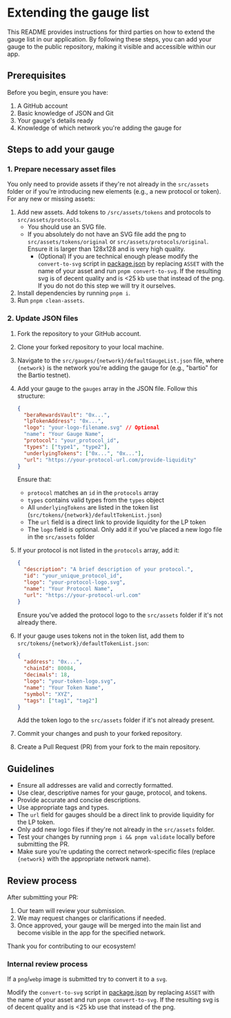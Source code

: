 # Extending the gauge list

This README provides instructions for third parties on how to extend the gauge list in our application. By following these steps, you can add your gauge to the public repository, making it visible and accessible within our app.

## Prerequisites

Before you begin, ensure you have:

1. A GitHub account
2. Basic knowledge of JSON and Git
3. Your gauge's details ready
4. Knowledge of which network you're adding the gauge for

## Steps to add your gauge

### 1. Prepare necessary asset files

You only need to provide assets if they're not already in the `src/assets` folder or if you're introducing new elements (e.g., a new protocol or token). For any new or missing assets:

1. Add new assets. Add tokens to `/src/assets/tokens` and protocols to `src/assets/protocols`.
   - You should use an SVG file.
   - If you absolutely do not have an SVG file add the png to `src/assets/tokens/original` or `src/assets/protocols/original`. Ensure it is larger than 128x128 and is very high quality.
     - (Optional) If you are technical enough please modify the `convert-to-svg` script in [package.json](./package.json) by replacing `ASSET` with the name of your asset and run `pnpm convert-to-svg`. If the resulting svg is of decent quality and is <25 kb use that instead of the png. If you do not do this step we will try it ourselves.
2. Install dependencies by running `pnpm i`.
3. Run `pnpm clean-assets`.

### 2. Update JSON files

1. Fork the repository to your GitHub account.

2. Clone your forked repository to your local machine.

3. Navigate to the `src/gauges/{network}/defaultGaugeList.json` file, where `{network}` is the network you're adding the gauge for (e.g., "bartio" for the Bartio testnet).

4. Add your gauge to the `gauges` array in the JSON file. Follow this structure:

   ```json
   {
     "beraRewardsVault": "0x...",
     "lpTokenAddress": "0x...",
     "logo": "your-logo-filename.svg" // Optional
     "name": "Your Gauge Name",
     "protocol": "your_protocol_id",
     "types": ["type1", "type2"],
     "underlyingTokens": ["0x...", "0x..."],
     "url": "https://your-protocol-url.com/provide-liquidity"
   }
   ```

   Ensure that:

   - `protocol` matches an `id` in the `protocols` array
   - `types` contains valid types from the `types` object
   - All `underlyingTokens` are listed in the token list (`src/tokens/{network}/defaultTokenList.json`)
   - The `url` field is a direct link to provide liquidity for the LP token
   - The `logo` field is optional. Only add it if you've placed a new logo file in the `src/assets` folder

5. If your protocol is not listed in the `protocols` array, add it:

   ```json
   {
     "description": "A brief description of your protocol.",
     "id": "your_unique_protocol_id",
     "logo": "your-protocol-logo.svg",
     "name": "Your Protocol Name",
     "url": "https://your-protocol-url.com"
   }
   ```

   Ensure you've added the protocol logo to the `src/assets` folder if it's not already there.

6. If your gauge uses tokens not in the token list, add them to `src/tokens/{network}/defaultTokenList.json`:

   ```json
   {
     "address": "0x...",
     "chainId": 80084,
     "decimals": 18,
     "logo": "your-token-logo.svg",
     "name": "Your Token Name",
     "symbol": "XYZ",
     "tags": ["tag1", "tag2"]
   }
   ```

   Add the token logo to the `src/assets` folder if it's not already present.

7. Commit your changes and push to your forked repository.

8. Create a Pull Request (PR) from your fork to the main repository.

## Guidelines

- Ensure all addresses are valid and correctly formatted.
- Use clear, descriptive names for your gauge, protocol, and tokens.
- Provide accurate and concise descriptions.
- Use appropriate tags and types.
- The `url` field for gauges should be a direct link to provide liquidity for the LP token.
- Only add new logo files if they're not already in the `src/assets` folder.
- Test your changes by running `pnpm i && pnpm validate` locally before submitting the PR.
- Make sure you're updating the correct network-specific files (replace `{network}` with the appropriate network name).

## Review process

After submitting your PR:

1. Our team will review your submission.
2. We may request changes or clarifications if needed.
3. Once approved, your gauge will be merged into the main list and become visible in the app for the specified network.

Thank you for contributing to our ecosystem!

### Internal review process

If a `png`/`webp` image is submitted try to convert it to a `svg`.

Modify the `convert-to-svg` script in [package.json](./package.json) by replacing `ASSET` with the name of your asset and run `pnpm convert-to-svg`. If the resulting svg is of decent quality and is <25 kb use that instead of the png.
